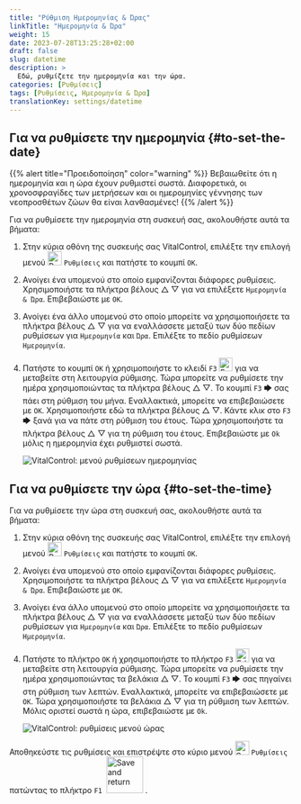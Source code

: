 ```yaml
---
title: "Ρύθμιση Ημερομηνίας & Ώρας"
linkTitle: "Ημερομηνία & Ώρα"
weight: 15
date: 2023-07-28T13:25:28+02:00
draft: false
slug: datetime
description: >
  Εδώ, ρυθμίζετε την ημερομηνία και την ώρα.
categories: [Ρυθμίσεις]
tags: [Ρυθμίσεις, Ημερομηνία & Ώρα]
translationKey: settings/datetime
---
```

## Για να ρυθμίσετε την ημερομηνία {#to-set-the-date}
{{% alert title="Προειδοποίηση" color="warning" %}}
Βεβαιωθείτε ότι η ημερομηνία και η ώρα έχουν ρυθμιστεί σωστά. Διαφορετικά, οι χρονοσφραγίδες των μετρήσεων και οι ημερομηνίες γέννησης των νεοπροσθέτων ζώων θα είναι λανθασμένες!
{{% /alert %}}

Για να ρυθμίσετε την ημερομηνία στη συσκευή σας, ακολουθήστε αυτά τα βήματα:

1. Στην κύρια οθόνη της συσκευής σας VitalControl, επιλέξτε την επιλογή μενού <img src="/icons/gear.svg" width="25" align="bottom" alt="Ρυθμίσεις" /> `Ρυθμίσεις` και πατήστε το κουμπί `OK`.

2. Ανοίγει ένα υπομενού στο οποίο εμφανίζονται διάφορες ρυθμίσεις. Χρησιμοποιήστε τα πλήκτρα βέλους △ ▽ για να επιλέξετε `Ημερομηνία & Ώρα`. Επιβεβαιώστε με `OK`.

3. Ανοίγει ένα άλλο υπομενού στο οποίο μπορείτε να χρησιμοποιήσετε τα πλήκτρα βέλους △ ▽ για να εναλλάσσετε μεταξύ των δύο πεδίων ρυθμίσεων για `Ημερομηνία` και `Ώρα`. Επιλέξτε το πεδίο ρυθμίσεων `Ημερομηνία`.

4. Πατήστε το κουμπί `OK` ή χρησιμοποιήστε το κλειδί `F3` <img src="/icons/actions/edit.svg" width="24" align="bottom" alt="Επεξεργασία" /> για να μεταβείτε στη λειτουργία ρύθμισης. Τώρα μπορείτε να ρυθμίσετε την ημέρα χρησιμοποιώντας τα πλήκτρα βέλους △ ▽. Το κουμπί `F3` 🡆 σας πάει στη ρύθμιση του μήνα. Εναλλακτικά, μπορείτε να επιβεβαιώσετε με `OK`. Χρησιμοποιήστε εδώ τα πλήκτρα βέλους △ ▽. Κάντε κλικ στο `F3` 🡆 ξανά για να πάτε στη ρύθμιση του έτους. Τώρα χρησιμοποιήστε τα πλήκτρα βέλους △ ▽ για τη ρύθμιση του έτους. Επιβεβαιώστε με `Ok` μόλις η ημερομηνία έχει ρυθμιστεί σωστά.

    ![VitalControl: μενού ρυθμίσεων ημερομηνίας](../images/date.png "Για να ρυθμίσετε την ημερομηνία")

## Για να ρυθμίσετε την ώρα {#to-set-the-time}

Για να ρυθμίσετε την ώρα στη συσκευή σας, ακολουθήστε αυτά τα βήματα:

1. Στην κύρια οθόνη της συσκευής σας VitalControl, επιλέξτε την επιλογή μενού <img src="/icons/gear.svg" width="25" align="bottom" alt="Ρυθμίσεις" /> `Ρυθμίσεις` και πατήστε το κουμπί `OK`.

2. Ανοίγει ένα υπομενού στο οποίο εμφανίζονται διάφορες ρυθμίσεις. Χρησιμοποιήστε τα πλήκτρα βέλους △ ▽ για να επιλέξετε `Ημερομηνία & Ώρα`. Επιβεβαιώστε με `OK`.

3. Ανοίγει ένα άλλο υπομενού στο οποίο μπορείτε να χρησιμοποιήσετε τα πλήκτρα βέλους △ ▽ για να εναλλάσσετε μεταξύ των δύο πεδίων ρυθμίσεων για `Ημερομηνία` και `Ώρα`. Επιλέξτε το πεδίο ρυθμίσεων `Ημερομηνία`.

4. Πατήστε το πλήκτρο `OK` ή χρησιμοποιήστε το πλήκτρο `F3` <img src="/icons/actions/edit.svg" width="24" align="bottom" alt="Edit" /> για να μεταβείτε στη λειτουργία ρύθμισης. Τώρα μπορείτε να ρυθμίσετε την ημέρα χρησιμοποιώντας τα βελάκια △ ▽. Το κουμπί `F3` 🡆 σας πηγαίνει στη ρύθμιση των λεπτών. Εναλλακτικά, μπορείτε να επιβεβαιώσετε με `OK`. Τώρα χρησιμοποιήστε τα βελάκια △ ▽ για τη ρύθμιση των λεπτών. Μόλις οριστεί σωστά η ώρα, επιβεβαιώστε με `Ok`.

    ![VitalControl: ρυθμίσεις μενού ώρας](../images/time.png "Για να ρυθμίσετε την ώρα")

Αποθηκεύστε τις ρυθμίσεις και επιστρέψτε στο κύριο μενού <img src="/icons/gear.svg" width="25" align="bottom" alt="Settings" /> `Ρυθμίσεις` πατώντας το πλήκτρο `F1` &nbsp;<img src="/icons/footer/save_exit.svg" width="65" align="bottom" alt="Save and return" />&nbsp;.
